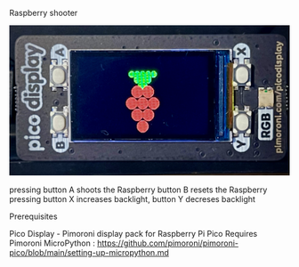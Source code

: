 Raspberry shooter

![Alt text](https://github.com/evilbobbins/BearWithMe/blob/main/RaspberryPi_Pico/MicroPython/Pimoroni_Display_Pack/Raspberry_shooter/Display_pack.jpeg?raw=true "Image")

pressing button A shoots the Raspberry button B resets the Raspberry
pressing button X increases backlight, button Y decreses backlight

Prerequisites

Pico Display - Pimoroni display pack for Raspberry Pi Pico
Requires Pimoroni MicroPython : https://github.com/pimoroni/pimoroni-pico/blob/main/setting-up-micropython.md
